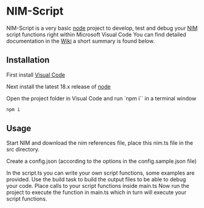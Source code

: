 # NIM-Script

NIM-Script is a very basic [node](https://nodejs.org/) project to develop, test and debug your [NIM](https://docs.nimsuite.com) script functions right within Microsoft Visual Code
You can find detailed documentation in the [Wiki](https://github.com/Tools4ever-NIM/NIM-Script/wiki) a short summary is found below.

## Installation

First install [Visual Code](https://code.visualstudio.com/download)

Next install the latest 18.x release of [node](https://nodejs.org/en/about/previous-releases#looking-for-latest-release-of-a-version-branch)

Open the project folder in Visual Code and run `npm i`` in a terminal window

```bash
npm i
```

## Usage

Start NIM and download the nim references file, place this nim.ts file in the src directory.

Create a config.json (according to the options in the config.sample.json file)

In the script.ts you can write your own script functions, some examples are provided.
Use the build task to build the output files to be able to debug your code.
Place calls to your script functions inside main.ts
Now run the project to execute the function in main.ts which in turn will execute your script functions.
